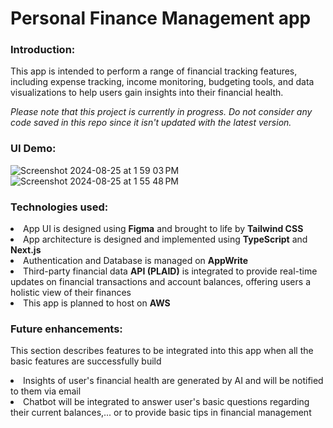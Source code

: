 # Personal Finance Management app

### Introduction:
This app is intended to perform a range of financial tracking features, including expense tracking, income monitoring, budgeting tools, and data visualizations to help users gain insights into their financial health.

<i>Please note that this project is currently in progress. Do not consider any code saved in this repo since it isn't updated with the latest version.</i>

### UI Demo:
![Screenshot 2024-08-25 at 1 59 03 PM](https://github.com/user-attachments/assets/0b959c9b-4639-4fed-89fe-199c2b296180)
![Screenshot 2024-08-25 at 1 55 48 PM](https://github.com/user-attachments/assets/067a2c22-e8c5-4c54-83f6-e13b148ac623)


### Technologies used:
<li>App UI is designed using <b>Figma</b> and brought to life by <b>Tailwind CSS</b></li>
<li>App architecture is designed and implemented using <b>TypeScript</b> and <b>Next.js</b></li>
<li>Authentication and Database is managed on <b>AppWrite</b></li>
<li>Third-party financial data <b>API (PLAID)</b> is integrated to provide real-time updates on financial transactions and account balances, offering users a holistic view of their finances</li>
<li>This app is planned to host on <b>AWS</b></li>

### Future enhancements:
This section describes features to be integrated into this app when all the basic features are successfully build
<li>Insights of user's financial health are generated by AI and will be notified to them via email</li>
<li>Chatbot will be integrated to answer user's basic questions regarding their current balances,... or to provide basic tips in financial management</li>
